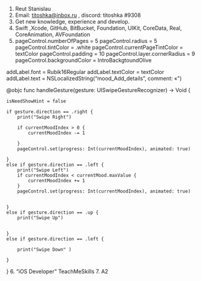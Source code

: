 1. Reut Stanislau
2. Email: titoshka@inbox.ru , discord: titoshka #9308
3. Get new knowledge, experience and develop.
4. Swift ,Xcode, GitHub, BitBucket, Foundation, UIKit, CoreData, Real, CoreAnimation, AVFoundation
5. pageControl.numberOfPages = 5
pageControl.radius = 5
pageControl.tintColor = .white
pageControl.currentPageTintColor = textColor
pageControl.padding = 10
pageControl.layer.cornerRadius = 9
pageControl.backgroundColor = IntroBackgtoundOlive

addLabel.font = Rubik16Regular
addLabel.textColor = textColor
addLabel.text = NSLocalizedString(“mood_Add_details”, comment: «")

@objc func handleGesture(gesture: UISwipeGestureRecognizer) -> Void {
    
    isNeedShowHint = false
    
    if gesture.direction == .right {
        print("Swipe Right")
       
        if currentMoodIndex > 0 {
            currentMoodIndex -= 1
            
        }
        pageControl.set(progress: Int(currentMoodIndex), animated: true)

    }
    else if gesture.direction == .left {
        print("Swipe Left")
        if currentMoodIndex < currentMood.maxValue {
            currentMoodIndex += 1
        }
        pageControl.set(progress: Int(currentMoodIndex), animated: true)

       
    }
    else if gesture.direction == .up {
        print("Swipe Up")
    
        
    }
    else if gesture.direction == .left {
        
        print("Swipe Down" )
       
    }
}
6.  “iOS Developer”  TeachMeSkills
7.  A2
